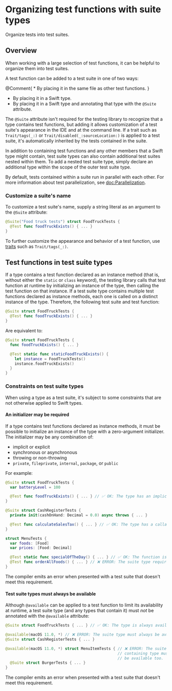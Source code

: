 # Organizing test functions with suite types

<!--
This source file is part of the Swift.org open source project

Copyright (c) 2023-2024 Apple Inc. and the Swift project authors
Licensed under Apache License v2.0 with Runtime Library Exception

See https://swift.org/LICENSE.txt for license information
See https://swift.org/CONTRIBUTORS.txt for Swift project authors
-->

Organize tests into test suites.

## Overview

When working with a large selection of test functions, it can be helpful to
organize them into test suites.

A test function can be added to a test suite in one of two ways:

@Comment{ * By placing it in the same file as other test functions. }
* By placing it in a Swift type.
* By placing it in a Swift type and annotating that type with the `@Suite`
   attribute.

The `@Suite` attribute isn't required for the testing library to recognize that
a type contains test functions, but adding it allows customization of a test
suite's appearance in the IDE and at the command line. If a trait such as
``Trait/tags(_:)`` or ``Trait/disabled(_:sourceLocation:)`` is applied to a test
suite, it's automatically inherited by the tests contained in the suite.

In addition to containing test functions and any other members that a Swift type
might contain, test suite types can also contain additional test suites nested
within them. To add a nested test suite type, simply declare an additional type
within the scope of the outer test suite type.

By default, tests contained within a suite run in parallel with each other.
For more information about test parallelization, see <doc:Parallelization>.

### Customize a suite's name

To customize a test suite's name, supply a string literal as an argument to the
`@Suite` attribute:

```swift
@Suite("Food truck tests") struct FoodTruckTests {
  @Test func foodTruckExists() { ... }
}
```

To further customize the appearance and behavior of a test function, use
[traits](doc:Traits) such as ``Trait/tags(_:)``.

## Test functions in test suite types

If a type contains a test function declared as an instance method (that is,
without either the `static` or `class` keyword), the testing library calls
that test function at runtime by initializing an instance of the type, then
calling the test function on that instance. If a test suite type contains
multiple test functions declared as instance methods, each one is called on a
distinct instance of the type. Therefore, the following test suite and test
function:

```swift
@Suite struct FoodTruckTests {
  @Test func foodTruckExists() { ... }
}
```

Are equivalent to:

```swift
@Suite struct FoodTruckTests {
  func foodTruckExists() { ... }

  @Test static func staticFoodTruckExists() {
    let instance = FoodTruckTests()
    instance.foodTruckExists()
  }
}
```

### Constraints on test suite types

When using a type as a test suite, it's subject to some constraints that are
not otherwise applied to Swift types.

#### An initializer may be required

If a type contains test functions declared as instance methods, it must be
possible to initialize an instance of the type with a zero-argument initializer.
The initializer may be any combination of:

- implicit or explicit
- synchronous or asynchronous
- throwing or non-throwing
- `private`, `fileprivate`, `internal`, `package`, or `public`

For example:

```swift
@Suite struct FoodTruckTests {
  var batteryLevel = 100

  @Test func foodTruckExists() { ... } // ✅ OK: The type has an implicit init().
}

@Suite struct CashRegisterTests {
  private init(cashOnHand: Decimal = 0.0) async throws { ... }

  @Test func calculateSalesTax() { ... } // ✅ OK: The type has a callable init().
}

struct MenuTests {
  var foods: [Food]
  var prices: [Food: Decimal]

  @Test static func specialOfTheDay() { ... } // ✅ OK: The function is static.
  @Test func orderAllFoods() { ... } // ❌ ERROR: The suite type requires init().
}
```

The compiler emits an error when presented with a test suite that doesn't
meet this requirement.

#### Test suite types must always be available

Although `@available` can be applied to a test function to limit its
availability at runtime, a test suite type (and any types that contain it) must
_not_ be annotated with the `@available` attribute:

```swift
@Suite struct FoodTruckTests { ... } // ✅ OK: The type is always available.

@available(macOS 11.0, *) // ❌ ERROR: The suite type must always be available.
@Suite struct CashRegisterTests { ... }

@available(macOS 11.0, *) struct MenuItemTests { // ❌ ERROR: The suite type's
                                                 // containing type must always
                                                 // be available too.
  @Suite struct BurgerTests { ... }
}
```

The compiler emits an error when presented with a test suite that doesn't
meet this requirement.
